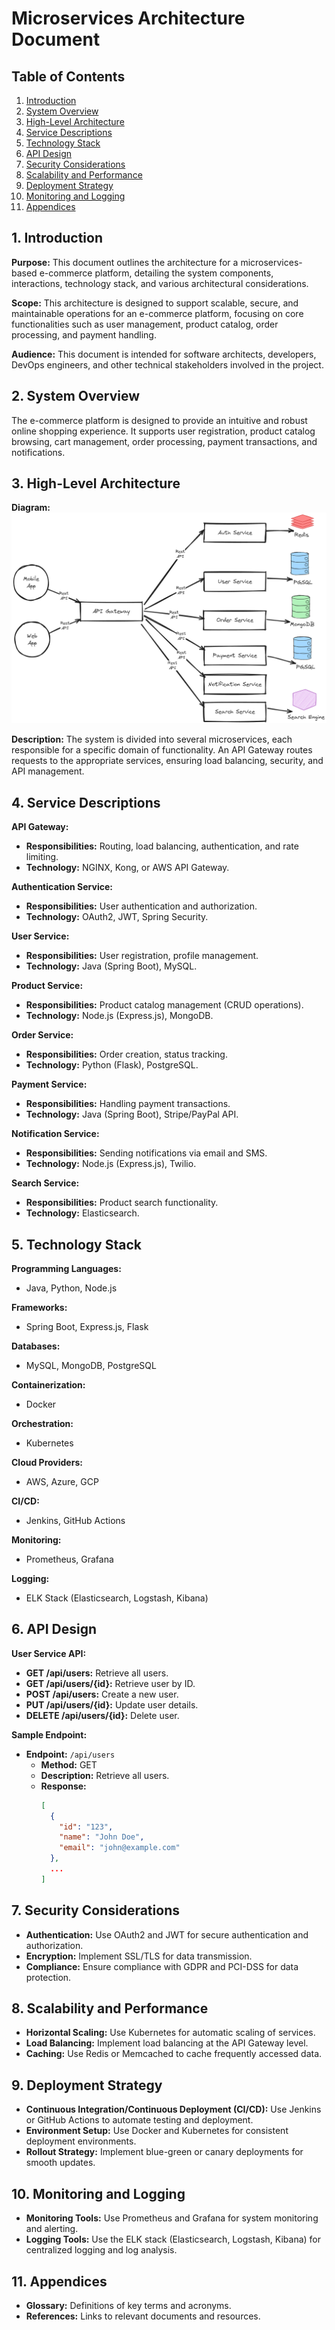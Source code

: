 # Microservices Architecture Document

## Table of Contents
1. [Introduction](#introduction)
2. [System Overview](#system-overview)
3. [High-Level Architecture](#high-level-architecture)
4. [Service Descriptions](#service-descriptions)
5. [Technology Stack](#technology-stack)
6. [API Design](#api-design)
7. [Security Considerations](#security-considerations)
8. [Scalability and Performance](#scalability-and-performance)
9. [Deployment Strategy](#deployment-strategy)
10. [Monitoring and Logging](#monitoring-and-logging)
11. [Appendices](#appendices)

## 1. Introduction

**Purpose:**
This document outlines the architecture for a microservices-based e-commerce platform, detailing the system components, interactions, technology stack, and various architectural considerations.

**Scope:**
This architecture is designed to support scalable, secure, and maintainable operations for an e-commerce platform, focusing on core functionalities such as user management, product catalog, order processing, and payment handling.

**Audience:**
This document is intended for software architects, developers, DevOps engineers, and other technical stakeholders involved in the project.

## 2. System Overview

The e-commerce platform is designed to provide an intuitive and robust online shopping experience. It supports user registration, product catalog browsing, cart management, order processing, payment transactions, and notifications.

## 3. High-Level Architecture

**Diagram:**
![High-Level Architecture Diagram](img/system_architecture.png)

**Description:**
The system is divided into several microservices, each responsible for a specific domain of functionality. An API Gateway routes requests to the appropriate services, ensuring load balancing, security, and API management.

## 4. Service Descriptions

**API Gateway:**
- **Responsibilities:** Routing, load balancing, authentication, and rate limiting.
- **Technology:** NGINX, Kong, or AWS API Gateway.

**Authentication Service:**
- **Responsibilities:** User authentication and authorization.
- **Technology:** OAuth2, JWT, Spring Security.

**User Service:**
- **Responsibilities:** User registration, profile management.
- **Technology:** Java (Spring Boot), MySQL.

**Product Service:**
- **Responsibilities:** Product catalog management (CRUD operations).
- **Technology:** Node.js (Express.js), MongoDB.

**Order Service:**
- **Responsibilities:** Order creation, status tracking.
- **Technology:** Python (Flask), PostgreSQL.

**Payment Service:**
- **Responsibilities:** Handling payment transactions.
- **Technology:** Java (Spring Boot), Stripe/PayPal API.

**Notification Service:**
- **Responsibilities:** Sending notifications via email and SMS.
- **Technology:** Node.js (Express.js), Twilio.

**Search Service:**
- **Responsibilities:** Product search functionality.
- **Technology:** Elasticsearch.

## 5. Technology Stack

**Programming Languages:**
- Java, Python, Node.js

**Frameworks:**
- Spring Boot, Express.js, Flask

**Databases:**
- MySQL, MongoDB, PostgreSQL

**Containerization:**
- Docker

**Orchestration:**
- Kubernetes

**Cloud Providers:**
- AWS, Azure, GCP

**CI/CD:**
- Jenkins, GitHub Actions

**Monitoring:**
- Prometheus, Grafana

**Logging:**
- ELK Stack (Elasticsearch, Logstash, Kibana)

## 6. API Design

**User Service API:**

- **GET /api/users:** Retrieve all users.
- **GET /api/users/{id}:** Retrieve user by ID.
- **POST /api/users:** Create a new user.
- **PUT /api/users/{id}:** Update user details.
- **DELETE /api/users/{id}:** Delete user.

**Sample Endpoint:**

- **Endpoint:** `/api/users`
  - **Method:** GET
  - **Description:** Retrieve all users.
  - **Response:**
    ```json
    [
      {
        "id": "123",
        "name": "John Doe",
        "email": "john@example.com"
      },
      ...
    ]
    ```

## 7. Security Considerations

- **Authentication:** Use OAuth2 and JWT for secure authentication and authorization.
- **Encryption:** Implement SSL/TLS for data transmission.
- **Compliance:** Ensure compliance with GDPR and PCI-DSS for data protection.

## 8. Scalability and Performance

- **Horizontal Scaling:** Use Kubernetes for automatic scaling of services.
- **Load Balancing:** Implement load balancing at the API Gateway level.
- **Caching:** Use Redis or Memcached to cache frequently accessed data.

## 9. Deployment Strategy

- **Continuous Integration/Continuous Deployment (CI/CD):** Use Jenkins or GitHub Actions to automate testing and deployment.
- **Environment Setup:** Use Docker and Kubernetes for consistent deployment environments.
- **Rollout Strategy:** Implement blue-green or canary deployments for smooth updates.

## 10. Monitoring and Logging

- **Monitoring Tools:** Use Prometheus and Grafana for system monitoring and alerting.
- **Logging Tools:** Use the ELK stack (Elasticsearch, Logstash, Kibana) for centralized logging and log analysis.

## 11. Appendices

- **Glossary:** Definitions of key terms and acronyms.
- **References:** Links to relevant documents and resources.
